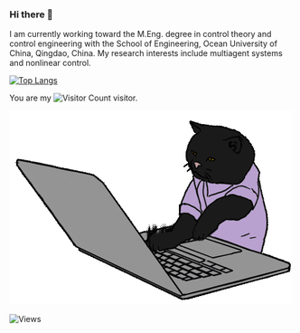 ### Hi there 👋

<!--
**DeltaX75/DeltaX75** is a ✨ _special_ ✨ repository because its `README.md` (this file) appears on your GitHub profile.

Here are some ideas to get you started:

- 🔭 I’m currently working on ...
- 🌱 I’m currently learning ...
- 👯 I’m looking to collaborate on ...
- 🤔 I’m looking for help with ...
- 💬 Ask me about ...
- 📫 How to reach me: ...
- 😄 Pronouns: ...
- ⚡ Fun fact: ...
-->

I am currently working toward the M.Eng. degree in control theory and control engineering with the School of Engineering, Ocean University of China, Qingdao, China.
My research interests include multiagent systems and nonlinear control.

[![Top Langs](https://github-readme-stats.vercel.app/api/top-langs/?username=deltax75&layout=compact)](https://github.com/anuraghazra/github-readme-stats)

You are my ![Visitor Count](https://profile-counter.glitch.me/deltax75/count.svg) visitor.

![cat](https://github.com/DeltaX75/DeltaX75/blob/main/hacker_cat.gif?raw=true.gif)

![Views](http://views.whatilearened.today/views/github/deltax75/views.svg)

